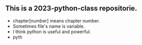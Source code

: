## This is a 2023-python-class repositorie.
- chapter[number] means chapter number.
- Sometimes file's name is variable.
- I think python is useful and powerful.
- pyth
